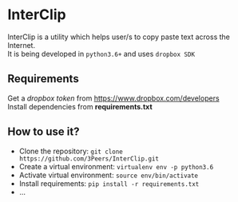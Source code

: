 # InterClip
InterClip is a utility which helps user/s to copy paste text across the Internet.  
It is being developed in `python3.6+` and uses `dropbox SDK`  

## Requirements  
Get a *dropbox token* from https://www.dropbox.com/developers  
Install dependencies from **requirements.txt**  

## How to use it?  
  * Clone the repository: `git clone https://github.com/3Peers/InterClip.git`  
  * Create a virtual environment: `virtualenv env -p python3.6`  
  * Activate virtual environment: `source env/bin/activate`  
  * Install requirements: `pip install -r requirements.txt`  
  * ...
